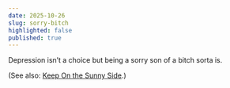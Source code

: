 ```yaml
---
date: 2025-10-26
slug: sorry-bitch
highlighted: false
published: true
---
```

Depression isn’t a choice but being a sorry son of a bitch sorta is.

(See also: [Keep On the Sunny Side](https://youtu.be/UrI_ZAkgHBI?si=L-hTe70kfSy2MCUh).)